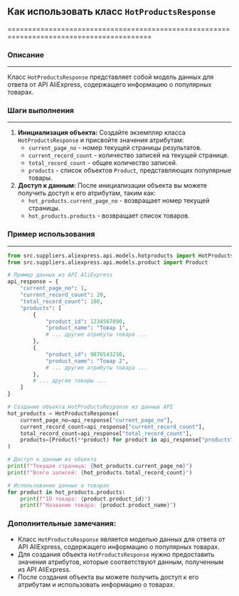 ## Как использовать класс `HotProductsResponse`
=========================================================================================

### Описание
-------------------------
Класс `HotProductsResponse` представляет собой модель данных для ответа от API AliExpress, содержащего информацию о популярных товарах.

### Шаги выполнения
-------------------------
1. **Инициализация объекта:** Создайте экземпляр класса `HotProductsResponse` и присвойте значения атрибутам:
    - `current_page_no` - номер текущей страницы результатов.
    - `current_record_count` - количество записей на текущей странице.
    - `total_record_count` - общее количество записей.
    - `products` - список объектов `Product`, представляющих популярные товары.
2. **Доступ к данным:** После инициализации объекта вы можете получить доступ к его атрибутам, таким как:
    - `hot_products.current_page_no` - возвращает номер текущей страницы.
    - `hot_products.products` - возвращает список товаров.

### Пример использования
-------------------------

```python
from src.suppliers.aliexpress.api.models.hotproducts import HotProductsResponse
from src.suppliers.aliexpress.api.models.product import Product

# Пример данных из API AliExpress
api_response = {
    "current_page_no": 1,
    "current_record_count": 20,
    "total_record_count": 100,
    "products": [
        {
            "product_id": 1234567890,
            "product_name": "Товар 1",
            # ... другие атрибуты товара ...
        },
        {
            "product_id": 9876543210,
            "product_name": "Товар 2",
            # ... другие атрибуты товара ...
        },
        # ... другие товары ...
    ]
}

# Создание объекта HotProductsResponse из данных API
hot_products = HotProductsResponse(
    current_page_no=api_response["current_page_no"],
    current_record_count=api_response["current_record_count"],
    total_record_count=api_response["total_record_count"],
    products=[Product(**product) for product in api_response["products"]],
)

# Доступ к данным из объекта
print(f"Текущая страница: {hot_products.current_page_no}")
print(f"Всего записей: {hot_products.total_record_count}")

# Использование данных о товарах
for product in hot_products.products:
    print(f"ID товара: {product.product_id}")
    print(f"Название товара: {product.product_name}")
```

### Дополнительные замечания:
- Класс `HotProductsResponse` является моделью данных для ответа от API AliExpress, содержащего информацию о популярных товарах.
- Для создания объекта `HotProductsResponse` нужно предоставить значения атрибутов, которые соответствуют данным, полученным из API AliExpress.
- После создания объекта вы можете получить доступ к его атрибутам и использовать информацию о товарах.